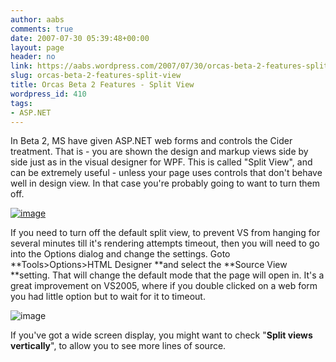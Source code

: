 ```yaml
---
author: aabs
comments: true
date: 2007-07-30 05:39:48+00:00
layout: page
header: no
link: https://aabs.wordpress.com/2007/07/30/orcas-beta-2-features-split-view/
slug: orcas-beta-2-features-split-view
title: Orcas Beta 2 Features - Split View
wordpress_id: 410
tags:
- ASP.NET
---
```


In Beta 2, MS have given ASP.NET web forms and controls the Cider treatment. That is - you are shown the design and markup views side by side just as in the visual designer for WPF. This is called "Split View", and can be extremely useful - unless your page uses controls that don't behave well in design view. In that case you're probably going to want to turn them off.

[![image](http://aabs.files.wordpress.com/2007/07/image-thumb1.png)](http://aabs.files.wordpress.com/2007/07/image1.png)

If you need to turn off the default split view, to prevent VS from hanging for several minutes till it's rendering attempts timeout, then you will need to go into the Options dialog and change the settings. Goto **Tools>Options>HTML Designer **and select the **Source View **setting. That will change the default mode that the page will open in. It's a great improvement on VS2005, where if you double clicked on a web form you had little option but to wait for it to timeout.

![image](http://aabs.files.wordpress.com/2007/07/image-thumb2.png)

If you've got a wide screen display, you might want to check "**Split views vertically**", to allow you to see more lines of source.
